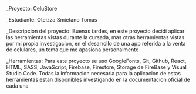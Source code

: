 _Proyecto: CeluStore

_Estudiante: Oteizza Smietano Tomas 

_Descripcion del proyecto: Buenas tardes, en este proyecto decidi aplicar las herramientas vistas durante la cursada, mas otras herramientas vistas por mi propia investigacion, en el desarrollo de una app referida a la venta de celulares, un tema que me apasiona personalmente 

_Herramientas: Para este proyecto se uso GoogleFonts, Git, Github, React, HTML, SASS, JavaScript, Firebase, Firestore, Storage de FireBase y Visual Studio Code. Todas la informacion necesaria para la aplicacion de estas herramientas estan disponibles investigando en la documentacion oficial de cada una
